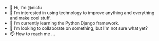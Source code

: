- 👋 Hi, I’m @nicfu
- 👀 I’m interested in using technology to improve anything and everything and make cool stuff.
- 🌱 I’m currently learning the Python Django framework.
- 💞️ I’m looking to collaborate on something, but I'm not sure what yet?
- 📫 How to reach me ...

<!---
nicfu/nicfu is a ✨ special ✨ repository because its `README.md` (this file) appears on your GitHub profile.
You can click the Preview link to take a look at your changes.
--->
